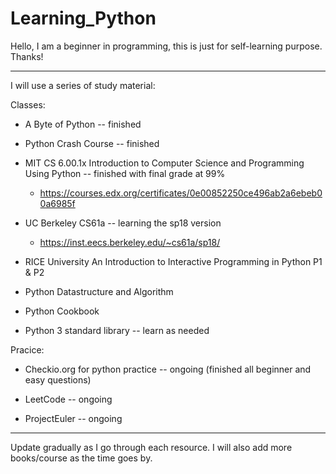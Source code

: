 # Learning_Python

Hello, I am a beginner in programming, this is just for self-learning purpose.
Thanks!

---
I will use a series of study material:

Classes:
* A Byte of Python -- finished

* Python Crash Course -- finished

* MIT CS 6.00.1x Introduction to Computer Science and Programming Using Python -- finished with final grade at 99%
  * https://courses.edx.org/certificates/0e00852250ce496ab2a6ebeb00a6985f

* UC Berkeley CS61a -- learning the sp18 version
  * https://inst.eecs.berkeley.edu/~cs61a/sp18/
  
* RICE University An Introduction to Interactive Programming in Python P1 & P2

* Python Datastructure and Algorithm

* Python Cookbook

* Python 3 standard library -- learn as needed

Pracice:
* Checkio.org for python practice -- ongoing (finished all beginner and easy questions)

* LeetCode -- ongoing

* ProjectEuler -- ongoing


---
Update gradually as I go through each resource.
I will also add more books/course as the time goes by.
